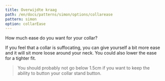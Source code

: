 ```yaml
---
title: Overwijdte kraag
path: /en/docs/patterns/simon/options/collarease
pattern: simon
option: collarEase
---
```


How much ease do you want for your collar?

If you feel that a collar is suffocating, you can give yourself a bit more ease and it will sit more loose around your neck. You could also lower the ease for a tighter fit.

> You should probably not go below 1.5cm if you want to keep the ability to button your collar stand button.